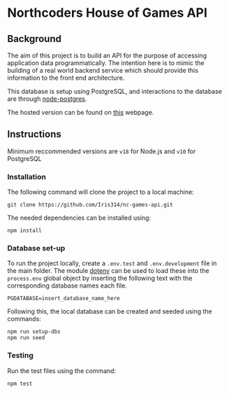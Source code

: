 # Northcoders House of Games API

## Background

The aim of this project is to build an API for the purpose of accessing application data programmatically. The intention here is to mimic the building of a real world backend service which should provide this information to the front end architecture.

This database is setup using PostgreSQL, and interactions to the database are through [node-postgres](https://node-postgres.com/).

The hosted version can be found on [this](https://nervous-windbreaker-wasp.cyclic.app/api) webpage.

## Instructions

Minimum reccommended versions are `v18` for Node.js and `v10` for PostgreSQL

### Installation

The following command will clone the project to a local machine:

```
git clone https://github.com/Iris314/nc-games-api.git
```

The needed dependencies can be installed using:

```
npm install
```

### Database set-up

To run the project locally, create a `.env.test` and `.env.development` file in the main folder. The module [dotenv](https://github.com/motdotla/dotenv#readme) can be used to load these into the `process.env` global object by inserting the following text with the corresponding database names each file.

```
PGDATABASE=insert_database_name_here
```

Following this, the local database can be created and seeded using the commands:

```
npm run setup-dbs
npm run seed
```

### Testing

Run the test files using the command:

```
npm test
```
